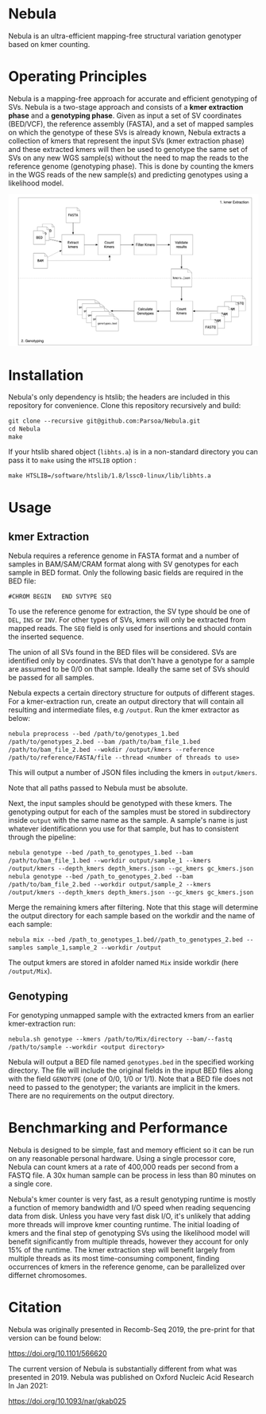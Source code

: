 # Nebula

Nebula is an ultra-efficient mapping-free structural variation genotyper based on kmer counting.

# Operating Principles

Nebula is a mapping-free approach for accurate and efficient genotyping of SVs. Nebula is a two-stage approach and consists of a **kmer extraction phase** and a **genotyping phase**. Given as input a set of SV coordinates (BED/VCF), the  reference assembly (FASTA), and a set of mapped samples on which the genotype of these SVs is already known, Nebula extracts a collection of kmers that represent the input SVs (kmer extraction phase) and these extracted kmers will then be used to genotype the same set of SVs on any new WGS sample(s) without the need to map the reads to the reference genome (genotyping phase). This is done by counting the kmers in the WGS reads of the new sample(s) and predicting genotypes using a likelihood model. 

![Nebula's pipeline](assets/Pipeline.png)

# Installation

Nebula's only dependency is htslib; the headers are included in this repository for convenience. Clone this repository recursively and build:

```
git clone --recursive git@github.com:Parsoa/Nebula.git
cd Nebula
make
```

If your htslib shared object (`libhts.a`) is in a non-standard directory you can pass it to `make` using the `HTSLIB` option :

```
make HTSLIB=/software/htslib/1.8/lssc0-linux/lib/libhts.a
```

# Usage

## kmer Extraction 

Nebula requires a reference genome in FASTA format and a number of samples in BAM/SAM/CRAM format along with SV genotypes for each sample in BED format. Only the following basic fields are required in the BED file:

```
#CHROM BEGIN   END SVTYPE SEQ
```

To use the reference genome for extraction, the SV type should be one of `DEL`, `INS` or `INV`. For other types of SVs, kmers will only be extracted from mapped reads. The `SEQ` field is only used for insertions and should contain the inserted sequence.

The union of all SVs found in the BED files will be considered. SVs are identified only by coordinates. SVs that don't have a genotype for a sample are assumed to be 0/0 on that sample. Ideally the same set of SVs should be passed for all samples.

Nebula expects a certain directory structure for outputs of different stages. For a kmer-extraction run, create an output directory that will contain all resulting and intermediate files, e.g `/output`. Run the kmer extractor as below:

```
nebula preprocess --bed /path/to/genotypes_1.bed /path/to/genotypes_2.bed --bam /path/to/bam_file_1.bed /path/to/bam_file_2.bed --wokdir /output/kmers --reference /path/to/reference/FASTA/file --thread <number of threads to use>
```

This will output a number of JSON files including the kmers in `output/kmers`.

Note that all paths passed to Nebula must be absolute.

Next, the input samples should be genotyped with these kmers. The genotyping output for each of the samples must be stored in subdirectory inside `output` with the same name as the sample. A sample's name is just whatever identificationn you use for that sample, but has to consistent through the pipeline:

```
nebula genotype --bed /path_to_genotypes_1.bed --bam /path/to/bam_file_1.bed --workdir output/sample_1 --kmers /output/kmers --depth_kmers depth_kmers.json --gc_kmers gc_kmers.json
nebula genotype --bed /path_to_genotypes_2.bed --bam /path/to/bam_file_2.bed --workdir output/sample_2 --kmers /output/kmers --depth_kmers depth_kmers.json --gc_kmers gc_kmers.json
```

Merge the remaining kmers after filtering. Note that this stage will determine the output directory for each sample based on the workdir and the name of each sample: 

```
nebula mix --bed /path_to_genotypes_1.bed//path_to_genotypes_2.bed --samples sample_1,sample_2 --workdir /output
```

The output kmers are stored in afolder named `Mix` inside workdir (here `/output/Mix`).

## Genotyping

For genotyping unmapped sample with the extracted kmers from an earlier kmer-extraction run:

```
nebula.sh genotype --kmers /path/to/Mix/directory --bam/--fastq /path/to/sample --workdir <output directory>
```

Nebula will output a BED file named `genotypes.bed` in the specified working directory. The file will include the original fields in the input BED files along with the field `GENOTYPE` (one of 0/0, 1/0 or 1/1). Note that a BED file does not need to passed to the genotyper; the variants are implicit in the kmers. There are no requirements on the output directory.

# Benchmarking and Performance

Nebula is designed to be simple, fast and memory efficient so it can be run on any reasonable personal hardware. Using a single processor core, Nebula can count kmers at a rate of 400,000 reads per second from a FASTQ file. A 30x human sample can be process in less than 80 minutes on a single core.

Nebula's kmer counter is very fast, as a result genotyping runtime is mostly a function of memory bandwidth and I/O speed when reading sequencing data from disk. Unless you have very fast disk I/O, it's unlikely that adding more threads will improve kmer counting runtime. The initial loading of kmers and the final step of genotyping SVs using the likelihood model will benefit significantly from multiple threads, however they account for only 15% of the runtime.
The kmer extraction step will benefit largely from multiple threads as its most time-consuming component, finding occurrences of kmers in the reference genome, can be parallelized over differnet chromosomes.

# Citation

Nebula was originally presented in Recomb-Seq 2019, the pre-print for that version can be found below:

https://doi.org/10.1101/566620

The current version of Nebula is substantially different from what was presented in 2019. Nebula was published on Oxford Nucleic Acid Research In Jan 2021:

https://doi.org/10.1093/nar/gkab025
